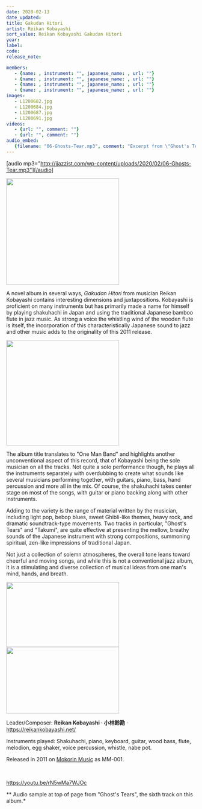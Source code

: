 ```yaml
---
date: 2020-02-13
date_updated: 
title: Gakudan Hitori
artist: Reikan Kobayashi
sort_value: Reikan Kobayashi Gakudan Hitori
year: 
label: 
code: 
release_note: 

members:
   - {name: , instrument: "", japanese_name: , url: ""}
   - {name: , instrument: "", japanese_name: , url: ""}
   - {name: , instrument: "", japanese_name: , url: ""}
   - {name: , instrument: "", japanese_name: , url: ""}
images: 
   - L1200682.jpg
   - L1200684.jpg
   - L1200687.jpg
   - L1200691.jpg
videos: 
   - {url: "", comment: ""}
   - {url: "", comment: ""}
audio_embed:
   {filename: "06-Ghosts-Tear.mp3", comment: "Excerpt from \"Ghost's Tears\", the sixth track on this album:"}
---
```

[audio mp3="http://jjazzist.com/wp-content/uploads/2020/02/06-Ghosts-Tear.mp3"][/audio]

<a href="http://www.jjazzist.com/wp-content/uploads/2018/08/L1200682.jpg"><img class="size-medium wp-image-3595 alignright" src="http://www.jjazzist.com/wp-content/uploads/2018/08/L1200682-300x282.jpg" alt="" width="300" height="282" /></a>

A novel album in several ways, *Gakudan Hitori* from musician Reikan Kobayashi contains interesting dimensions and juxtapositions. Kobayashi is proficient on many instruments but has primarily made a name for himself by playing shakuhachi in Japan and using the traditional Japanese bamboo flute in jazz music. As strong a voice the whistling wind of the wooden flute is itself, the incorporation of this characteristically Japanese sound to jazz and other music adds to the originality of this 2011 release.

<a href="http://www.jjazzist.com/wp-content/uploads/2018/08/L1200684.jpg"><img class="size-medium wp-image-3596 alignright" src="http://www.jjazzist.com/wp-content/uploads/2018/08/L1200684-300x300.jpg" alt="" width="300" height="279" /></a>

The album title translates to "One Man Band" and highlights another unconventional aspect of this record, that of Kobayashi being the sole musician on all the tracks. Not quite a solo performance though, he plays all the instruments separately with overdubbing to create what sounds like several musicians performing together, with guitars, piano, bass, hand percussion and more all in the mix. Of course, the shakuhachi takes center stage on most of the songs, with guitar or piano backing along with other instruments.

Adding to the variety is the range of material written by the musician, including light pop, bebop blues, sweet Ghibli-like themes, heavy rock, and dramatic soundtrack-type movements. Two tracks in particular, "Ghost's Tears" and "Takumi", are quite effective at presenting the mellow, breathy sounds of the Japanese instrument with strong compositions, summoning spiritual, zen-like impressions of traditional Japan.

Not just a collection of solemn atmospheres, the overall tone leans toward cheerful and moving songs, and while this is not a conventional jazz album, it is a stimulating and diverse collection of musical ideas from one man's mind, hands, and breath.

<a href="http://www.jjazzist.com/wp-content/uploads/2018/08/L1200687.jpg"><img class="alignnone size-medium wp-image-3597" src="http://www.jjazzist.com/wp-content/uploads/2018/08/L1200687-300x171.jpg" alt="" width="300" height="172" /></a> <a href="http://www.jjazzist.com/wp-content/uploads/2018/08/L1200691.jpg"><img class="alignnone size-medium wp-image-3598" src="http://www.jjazzist.com/wp-content/uploads/2018/08/L1200691-300x171.jpg" alt="" width="300" height="176" /></a>

Leader/Composer: <strong>Reikan Kobayashi · 小林鈴勘</strong> · <a href="https://reikankobayashi.net/">https://reikankobayashi.net/</a>

Instruments played: Shakuhachi, piano, keyboard, guitar, wood bass, flute, melodion, egg shaker, voice percussion, whistle, nabe pot.

Released in 2011 on <a href="https://shop.mokorinmusic.net/">Mokorin Music</a> as MM-001.

&nbsp;

https://youtu.be/rN5wMa7WJOc

** Audio sample at top of page from "Ghost's Tears", the sixth track on this album.*
